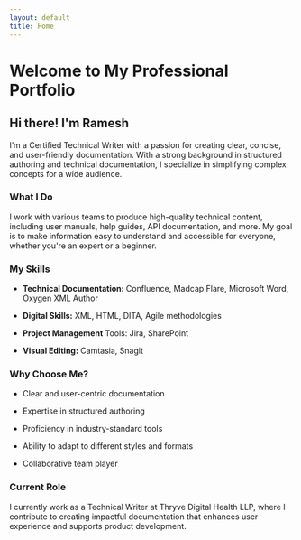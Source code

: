 ```yaml
---
layout: default
title: Home
---
```


# Welcome to My Professional Portfolio
## Hi there! I'm Ramesh
I’m a Certified Technical Writer with a passion for creating clear, concise, and user-friendly documentation. With a strong background in structured authoring and technical documentation, I specialize in simplifying complex concepts for a wide audience.


### What I Do
I work with various teams to produce high-quality technical content, including user manuals, help guides, API documentation, and more. My goal is to make information easy to understand and accessible for everyone, whether you're an expert or a beginner.

### My Skills
- **Technical Documentation:** Confluence, Madcap Flare, Microsoft Word, Oxygen XML Author

- **Digital Skills:** XML, HTML, DITA, Agile methodologies

- **Project Management** Tools: Jira, SharePoint

- **Visual Editing:** Camtasia, Snagit

### Why Choose Me?
- Clear and user-centric documentation

- Expertise in structured authoring

- Proficiency in industry-standard tools

- Ability to adapt to different styles and formats

- Collaborative team player

### Current Role
I currently work as a Technical Writer at Thryve Digital Health LLP, where I contribute to creating impactful documentation that enhances user experience and supports product development.